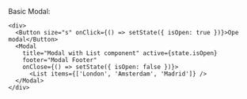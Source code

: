 Basic Modal:

    <div>
      <Button size="s" onClick={() => setState({ isOpen: true })}>Ope modal</Button>
      <Modal
        title="Modal with List component" active={state.isOpen}
        footer="Modal Footer"
        onClose={() => setState({ isOpen: false })}>
          <List items={['London', 'Amsterdam', 'Madrid']} />
      </Modal>
    </div>
